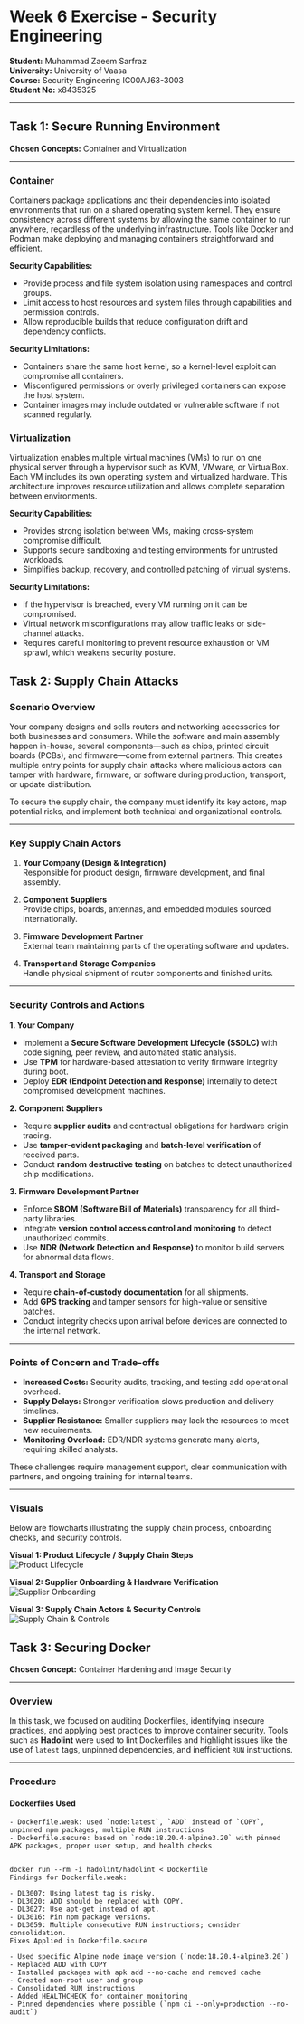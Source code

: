 # Week 6 Exercise - Security Engineering

**Student:** Muhammad Zaeem Sarfraz  
**University:** University of Vaasa  
**Course:** Security Engineering IC00AJ63-3003  
**Student No:** x8435325  

---

## Task 1: Secure Running Environment

**Chosen Concepts:** Container and Virtualization  

---

### **Container**
 
Containers package applications and their dependencies into isolated environments that run on a shared operating system kernel. They ensure consistency across different systems by allowing the same container to run anywhere, regardless of the underlying infrastructure. Tools like Docker and Podman make deploying and managing containers straightforward and efficient.  

**Security Capabilities:**  
- Provide process and file system isolation using namespaces and control groups.  
- Limit access to host resources and system files through capabilities and permission controls.  
- Allow reproducible builds that reduce configuration drift and dependency conflicts.  

**Security Limitations:**  
- Containers share the same host kernel, so a kernel-level exploit can compromise all containers.  
- Misconfigured permissions or overly privileged containers can expose the host system.  
- Container images may include outdated or vulnerable software if not scanned regularly.  

### **Virtualization**

Virtualization enables multiple virtual machines (VMs) to run on one physical server through a hypervisor such as KVM, VMware, or VirtualBox. Each VM includes its own operating system and virtualized hardware. This architecture improves resource utilization and allows complete separation between environments.  

**Security Capabilities:**  
- Provides strong isolation between VMs, making cross-system compromise difficult.  
- Supports secure sandboxing and testing environments for untrusted workloads.  
- Simplifies backup, recovery, and controlled patching of virtual systems.  

**Security Limitations:**  
- If the hypervisor is breached, every VM running on it can be compromised.  
- Virtual network misconfigurations may allow traffic leaks or side-channel attacks.  
- Requires careful monitoring to prevent resource exhaustion or VM sprawl, which weakens security posture.  

## Task 2: Supply Chain Attacks

### **Scenario Overview**

Your company designs and sells routers and networking accessories for both businesses and consumers. While the software and main assembly happen in-house, several components—such as chips, printed circuit boards (PCBs), and firmware—come from external partners. This creates multiple entry points for supply chain attacks where malicious actors can tamper with hardware, firmware, or software during production, transport, or update distribution.

To secure the supply chain, the company must identify its key actors, map potential risks, and implement both technical and organizational controls.

---

### **Key Supply Chain Actors**

1. **Your Company (Design & Integration)**  
   Responsible for product design, firmware development, and final assembly.

2. **Component Suppliers**  
   Provide chips, boards, antennas, and embedded modules sourced internationally.

3. **Firmware Development Partner**  
   External team maintaining parts of the operating software and updates.

4. **Transport and Storage Companies**  
   Handle physical shipment of router components and finished units.

---

### **Security Controls and Actions**

**1. Your Company**  
- Implement a **Secure Software Development Lifecycle (SSDLC)** with code signing, peer review, and automated static analysis.  
- Use **TPM** for hardware-based attestation to verify firmware integrity during boot.  
- Deploy **EDR (Endpoint Detection and Response)** internally to detect compromised development machines.  

**2. Component Suppliers**  
- Require **supplier audits** and contractual obligations for hardware origin tracing.  
- Use **tamper-evident packaging** and **batch-level verification** of received parts.  
- Conduct **random destructive testing** on batches to detect unauthorized chip modifications.  

**3. Firmware Development Partner**  
- Enforce **SBOM (Software Bill of Materials)** transparency for all third-party libraries.  
- Integrate **version control access control and monitoring** to detect unauthorized commits.  
- Use **NDR (Network Detection and Response)** to monitor build servers for abnormal data flows.  

**4. Transport and Storage**  
- Require **chain-of-custody documentation** for all shipments.  
- Add **GPS tracking** and tamper sensors for high-value or sensitive batches.  
- Conduct integrity checks upon arrival before devices are connected to the internal network.  

---

### **Points of Concern and Trade-offs**

- **Increased Costs:** Security audits, tracking, and testing add operational overhead.  
- **Supply Delays:** Stronger verification slows production and delivery timelines.  
- **Supplier Resistance:** Smaller suppliers may lack the resources to meet new requirements.  
- **Monitoring Overload:** EDR/NDR systems generate many alerts, requiring skilled analysts.  

These challenges require management support, clear communication with partners, and ongoing training for internal teams.


---
### Visuals

Below are flowcharts illustrating the supply chain process, onboarding checks, and security controls.

**Visual 1: Product Lifecycle / Supply Chain Steps**  
![Product Lifecycle](flowchart1.png)

**Visual 2: Supplier Onboarding & Hardware Verification**  
![Supplier Onboarding](flowchart2.png)

**Visual 3: Supply Chain Actors & Security Controls**  
![Supply Chain & Controls](flowchart3.png)



## Task 3: Securing Docker

**Chosen Concept:** Container Hardening and Image Security  

---

### Overview

In this task, we focused on auditing Dockerfiles, identifying insecure practices, and applying best practices to improve container security. Tools such as **Hadolint** were used to lint Dockerfiles and highlight issues like the use of `latest` tags, unpinned dependencies, and inefficient `RUN` instructions.

---

### Procedure

#### Dockerfiles Used

```text
- Dockerfile.weak: used `node:latest`, `ADD` instead of `COPY`, unpinned npm packages, multiple RUN instructions
- Dockerfile.secure: based on `node:18.20.4-alpine3.20` with pinned APK packages, proper user setup, and health checks


docker run --rm -i hadolint/hadolint < Dockerfile
Findings for Dockerfile.weak:

- DL3007: Using latest tag is risky.
- DL3020: ADD should be replaced with COPY.
- DL3027: Use apt-get instead of apt.
- DL3016: Pin npm package versions.
- DL3059: Multiple consecutive RUN instructions; consider consolidation.
Fixes Applied in Dockerfile.secure

- Used specific Alpine node image version (`node:18.20.4-alpine3.20`)
- Replaced ADD with COPY
- Installed packages with apk add --no-cache and removed cache
- Created non-root user and group
- Consolidated RUN instructions
- Added HEALTHCHECK for container monitoring
- Pinned dependencies where possible (`npm ci --only=production --no-audit`)

